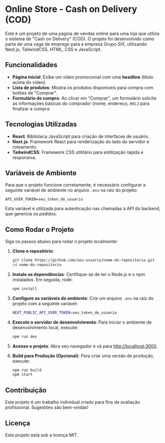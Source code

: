# Online Store - Cash on Delivery (COD)

Este é um projeto de uma página de vendas online para uma loja que utiliza o sistema de "Cash on Delivery" (COD). O projeto foi desenvolvido como parte de uma vaga de emprego para a empresa Grupo SIX, utilizando Next.js, TailwindCSS, HTML, CSS e JavaScript.

## Funcionalidades

- **Página inicial**: Exibe um vídeo promocional com uma **headline** (título acima do vídeo).
- **Lista de produtos**: Mostra os produtos disponíveis para compra com botões de "Comprar".
- **Formulário de compra**: Ao clicar em "Comprar", um formulário solicita as informações básicas do comprador (nome, endereço, etc.) para finalizar a compra.

## Tecnologias Utilizadas

- **React**: Biblioteca JavaScript para criação de interfaces de usuário.
- **Next.js**: Framework React para renderização do lado do servidor e roteamento.
- **TailwindCSS**: Framework CSS utilitário para estilização rápida e responsiva.

## Variáveis de Ambiente

Para que o projeto funcione corretamente, é necessário configurar a seguinte variável de ambiente no arquivo `.env` na raiz do projeto:

```
API_USER_TOKEN=seu_token_de_usuario
```

Esta variável é utilizada para autenticação nas chamadas à API do backend, que gerencia os pedidos.

## Como Rodar o Projeto

Siga os passos abaixo para rodar o projeto localmente:

1. **Clone o repositório**:
   ```bash
   git clone https://github.com/seu-usuario/nome-do-repositorio.git
   cd nome-do-repositorio
   ```

2. **Instale as dependências**:
   Certifique-se de ter o Node.js e o npm instalados. Em seguida, rode:
   ```bash
   npm install
   ```

3. **Configure as variáveis de ambiente**:
   Crie um arquivo `.env` na raiz do projeto com a seguinte variável:
   ```bash
   NEXT_PUBLIC_API_USER_TOKEN=seu_token_de_usuario
   ```

4. **Execute o servidor de desenvolvimento**:
   Para iniciar o ambiente de desenvolvimento local, execute:
   ```bash
   npm run dev
   ```

5. **Acesse o projeto**:
   Abra seu navegador e vá para [http://localhost:3000](http://localhost:3000).

6. **Build para Produção (Opcional)**:
   Para criar uma versão de produção, execute:
   ```bash
   npm run build
   npm start
   ```


## Contribuição

Este projeto é um trabalho individual criado para fins de avaliação profissional. Sugestões são bem-vindas!

## Licença

Este projeto está sob a licença MIT.